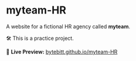 # myteam-HR

A website for a fictional HR agency called **myteam**.

🛠️ This is a practice project.

🔗 **Live Preview:** [bytebitt.github.io/myteam-HR](https://bytebitt.github.io/myteam-HR/)
